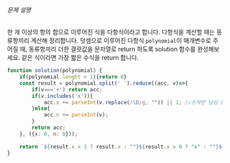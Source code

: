 ###### 문제 설명

한 개 이상의 항의 합으로 이루어진 식을 다항식이라고 합니다. 다항식을 계산할 때는 동류항끼리 계산해 정리합니다. 덧셈으로 이루어진 다항식 `polynomial`이 매개변수로 주어질 때, 동류항끼리 더한 결괏값을 문자열로 return 하도록 solution 함수를 완성해보세요. 같은 식이라면 가장 짧은 수식을 return 합니다.

```js
function solution(polynomial) {
    if(polynomial.lenght < 1){return 0}
    const result = polynomial.split(' ').reduce((acc, v)=>{
        if(v==='+') return acc;
        if(v.includes('x')){
            acc.x += parseInt(v.replace(/\D/g, "")) || 1; //숫자만 남김 (빈 문자열이면 1)
        }else{
            acc.n += parseInt(v);
        }
        return acc;
    }, ({x: 0, n: 0}));
    
    return `${result.x > 1 ? result.x : ""}${result.x > 0 ? "x" : ""}${result.x * result.n !==0 ? " + " : ""}${result.n || ""}`
}
```